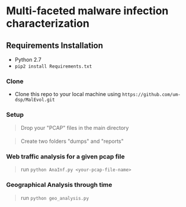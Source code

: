 

# Multi-faceted malware infection characterization



## Requirements Installation

- Python 2.7
- `pip2 install Requirements.txt`


### Clone

- Clone this repo to your local machine using `https://github.com/um-dsp/MalEvol.git`

### Setup

> Drop your "PCAP" files in the main directory
####
> Create two folders "dumps" and "reports"

### Web traffic analysis for a given pcap file

> run `python AnaInf.py <your-pcap-file-name>`


### Geographical Analysis through time

> run `python geo_analysis.py`
